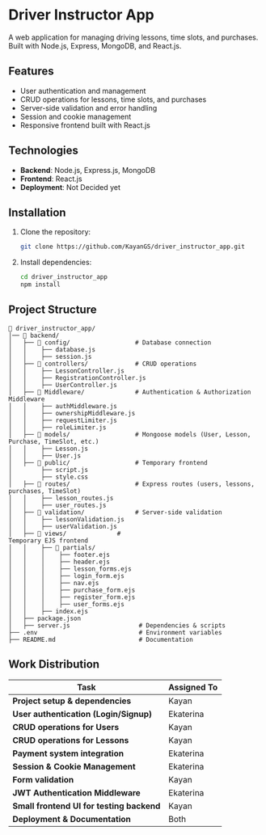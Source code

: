 # Driver Instructor App

A web application for managing driving lessons, time slots, and purchases. Built with Node.js, Express, MongoDB, and React.js.

## Features
- User authentication and management
- CRUD operations for lessons, time slots, and purchases
- Server-side validation and error handling
- Session and cookie management
- Responsive frontend built with React.js

## Technologies
- **Backend**: Node.js, Express.js, MongoDB
- **Frontend**: React.js
- **Deployment**: Not Decided yet

## Installation
1. Clone the repository:
   ```bash
   git clone https://github.com/KayanGS/driver_instructor_app.git
   ```
2. Install dependencies:
   ```bash
   cd driver_instructor_app
   npm install
   ```

## Project Structure
```
📂 driver_instructor_app/
│── 📂 backend/
│   ├── 📂 config/                  # Database connection
│   │    ├── database.js
│   │    ├── session.js
│   ├── 📂 controllers/             # CRUD operations
│   │    ├── LessonController.js
│   │    ├── RegistrationController.js
│   │    ├── UserController.js
│   ├── 📂 Middleware/              # Authentication & Authorization Middleware
│   │    ├── authMiddleware.js
│   │    ├── ownershipMiddleware.js
│   │    ├── requestLimiter.js
│   │    ├── roleLimiter.js
│   ├── 📂 models/                  # Mongoose models (User, Lesson, Purchase, TimeSlot, etc.)
│   │    ├── Lesson.js
│   │    ├── User.js
│   ├── 📂 public/                  # Temporary frontend
│        ├── script.js
│        ├── style.css
│   ├── 📂 routes/                  # Express routes (users, lessons, purchases, TimeSlot)
│   │    ├── lesson_routes.js   
│   │    ├── user_routes.js
│   ├── 📂 validation/              # Server-side validation
│   │    ├── lessonValidation.js
│   │    ├── userValidation.js
│   ├── 📂 views/              # 
Temporary EJS frontend
│   │    ├── 📂 partials/
│   │    │    ├── footer.ejs
│   │    │    ├── header.ejs
│   │    │    ├── lesson_forms.ejs
│   │    │    ├── login_form.ejs
│   │    │    ├── nav.ejs
│   │    │    ├── purchase_form.ejs
│   │    │    ├── register_form.ejs
│   │    │    ├── user_forms.ejs             
│   │    ├── index.ejs
│   ├── package.json
│   ├── server.js                   # Dependencies & scripts    
├── .env                            # Environment variables
├── README.md                       # Documentation
```

## Work Distribution
| Task                                      | Assigned To |
|-------------------------------------------|-------------|
| **Project setup & dependencies**          | Kayan       |
| **User authentication (Login/Signup)**    | Ekaterina   |
| **CRUD operations for Users**             | Kayan       |
| **CRUD operations for Lessons**           | Kayan       |
| **Payment system integration**            | Ekaterina   |
| **Session & Cookie Management**           | Ekaterina   |
| **Form validation**                       | Kayan       |
| **JWT Authentication Middleware**         | Ekaterina   |
| **Small frontend UI for testing backend** | Kayan       |
| **Deployment & Documentation**            | Both        |

